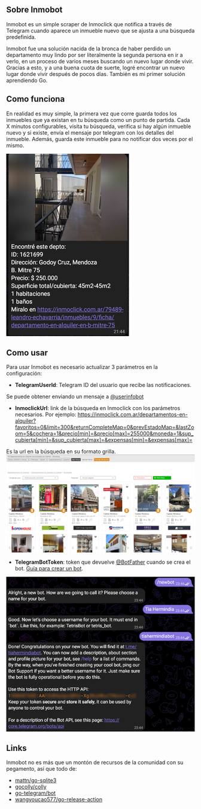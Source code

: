 Sobre Inmobot
-
Inmobot es un simple scraper de Inmoclick que notifica a través de Telegram cuando aparece un inmueble nuevo que se ajusta a una búsqueda predefinida.

Inmobot fue una solución nacida de la bronca de haber perdido un departamento muy lindo por ser literalmente la segunda persona en ir a verlo, en un proceso de varios meses buscando un nuevo lugar donde vivir. Gracias a esto, y a una buena cuota de suerte, logré encontrar un nuevo lugar donde vivir después de pocos días.
También es mi primer solución aprendiendo Go. 


Como funciona
-
En realidad es muy simple, la primera vez que corre guarda todos los inmuebles que ya existan en tu búsqueda como un punto de partida. Cada X minutos configurables, visita tu búsqueda, verifica si hay algún inmueble nuevo y si existe, envía el mensaje por telegram con los detalles del inmueble. Además, guarda este inmueble para no notificar dos veces por el mismo.

![message.png](pics/message.png)

Como usar
-
Para usar Inmobot es necesario actualizar 3 parámetros en la configuración:
- **TelegramUserId**: Telegram ID del usuario que recibe las notificaciones.

Se puede obtener enviando un mensaje a [@userinfobot](t.me/userinfobot) 
- **InmoclickUrl**: link de la búsqueda en Inmoclick con los parámetros necesarios. Por ejemplo: https://inmoclick.com.ar/departamentos-en-alquiler?favoritos=0&limit=300&returnCompleteMap=0&prevEstadoMap=&lastZoom=5&cochera=1&precio[min]=&precio[max]=255000&moneda=1&sup_cubierta[min]=&sup_cubierta[max]=&expensas[min]=&expensas[max]=

Es la url en la búsqueda en su formato grilla.
![search.png](pics/search.png)
- **TelegramBotToken**: token que devuelve [@BotFather](t.me/BotFather) cuando se crea el bot. [Guía para crear un bot](https://core.telegram.org/bots/features#botfather).

![bot.png](pics/bot.png)

Links
-
Inmobot no es más que un montón de recursos de la comunidad con su pegamento, así que todo de:
- [mattn/go-sqlite3](https://github.com/mattn/go-sqlite3)
- [gocolly/colly](https://github.com/gocolly/colly)
- [go-telegram/bot](https://github.com/go-telegram/bot)
- [wangyoucao577/go-release-action](https://github.com/wangyoucao577/go-release-action)